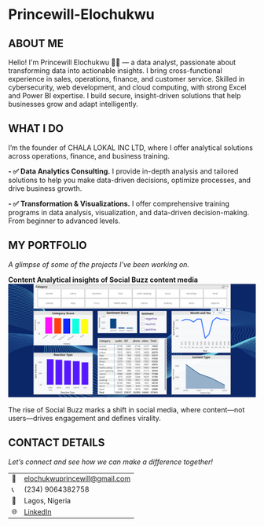 # Princewill-Elochukwu
<!--Section 1: Introduce your self-->
## ABOUT ME

Hello! I'm Princewill Elochukwu 🧑‍💻 — a data analyst, passionate about transforming data into actionable insights.
I bring cross-functional experience in sales, operations, finance, and customer service. Skilled in cybersecurity, web development, and cloud computing, with strong Excel and Power BI expertise.
I build secure, insight-driven solutions that help businesses grow and adapt intelligently.

<!--Mention your top/relevant skills here - core and soft skills-->
## WHAT I DO

I’m the founder of CHALA LOKAL INC LTD, where I offer analytical solutions across operations, finance, and business training.

**- ✅ Data Analytics Consulting.**
I provide in-depth analysis and tailored solutions to help you make data-driven decisions, optimize processes, and drive business growth. 

**- ✅ Transformation & Visualizations.**
I offer comprehensive training programs in data analysis, visualization, and data-driven decision-making. From beginner to advanced levels. 


<!--Section 2: List 3-4 key projects-->
## MY PORTFOLIO 

*A glimpse of some of the projects I've been working on.*

**Content Analytical insights of Social Buzz content media**
![image](SBuzz_PowerBi.png)

The rise of Social Buzz marks a shift in social media, where content—not users—drives engagement and defines virality.

## CONTACT DETAILS

*Let’s connect and see how we can make a difference together!*
<table>
  <tbody>
    <tr>
      <td>📧</td>
      <td><a href="mailto:elochukwuprincewill@gmail.com">elochukwuprincewill@gmail.com</a></td>
    </tr>
    <tr>
      <td>📞</td>
      <td>(234) 9064382758</td>
    </tr>
    <tr>
      <td>📍</td>
      <td>Lagos, Nigeria</td>
    </tr>
    <tr>
      <td>🌐</td>
      <td><a href="https://linkedin.com/Elochukwu-Princewill">LinkedIn</a></td>
    </tr>
  </tbody>
</table>

   




